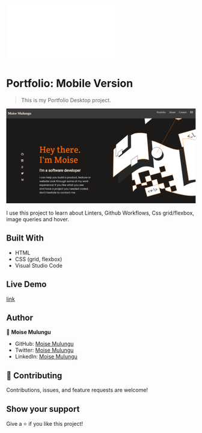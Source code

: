 ![](file:///home/moise/portfolio-mobile-version/index.html)

# Portfolio: Mobile Version

> This is my Portfolio Desktop project.

![screenshot](./apScreenshot.png)

I use this project to learn about Linters, Github Workflows, Css grid/flexbox, image queries and hover.

## Built With

- HTML
- CSS (grid, flexbox)
- Visual Studio Code

## Live Demo
[link](https://moise-mulungu.github.io/portfolio-mobile-version/)

## Author

👤 **Moise Mulungu**

- GitHub: [Moise Mulungu](https://github.com/moise-mulungu)
- Twitter: [Moise Mulungu](https://twitter.com/moise_mulungu)
- LinkedIn: [Moise Mulungu](https://www.linkedin.com/in/mo%C3%AFse-mulungu-a939831b2/)

## 🤝 Contributing

Contributions, issues, and feature requests are welcome!

## Show your support

Give a ⭐️ if you like this project!
 
 
 
 
 
 
 
 
 
 
 
 
 
 
 



